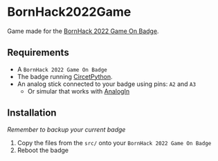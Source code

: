 # BornHack2022Game

Game made for the [BornHack 2022 Game On Badge](https://github.com/bornhack/badge2022).

## Requirements

- A `BornHack 2022 Game On Badge` 
- The badge running [CircetPython](https://circuitpython.org/).
- An analog stick connected to your badge using pins: `A2` and `A3` 
    - Or simular that works with [AnalogIn](https://learn.adafruit.com/circuitpython-essentials/circuitpython-analog-in)

## Installation

*Remember to backup your current badge*

1. Copy the files from the `src/` onto your `BornHack 2022 Game On Badge`
2. Reboot the badge
